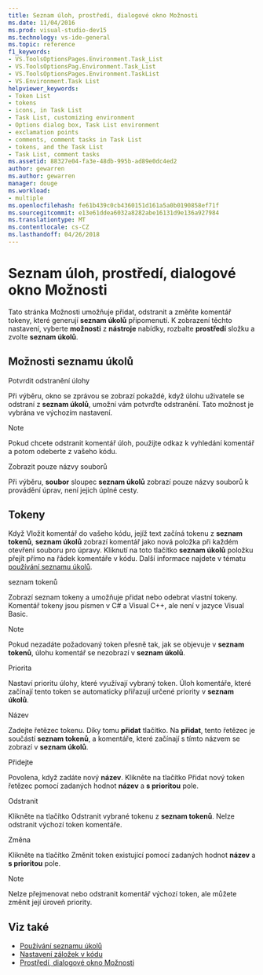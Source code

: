 ```yaml
---
title: Seznam úloh, prostředí, dialogové okno Možnosti
ms.date: 11/04/2016
ms.prod: visual-studio-dev15
ms.technology: vs-ide-general
ms.topic: reference
f1_keywords:
- VS.ToolsOptionsPages.Environment.Task_List
- VS.ToolsOptionsPag.Environment.Task_List
- VS.ToolsOptionsPages.Environment.TaskList
- VS.Environment.Task List
helpviewer_keywords:
- Token List
- tokens
- icons, in Task List
- Task List, customizing environment
- Options dialog box, Task List environment
- exclamation points
- comments, comment tasks in Task List
- tokens, and the Task List
- Task List, comment tasks
ms.assetid: 88327e04-fa3e-48db-995b-ad89e0dc4ed2
author: gewarren
ms.author: gewarren
manager: douge
ms.workload:
- multiple
ms.openlocfilehash: fe61b439c0cb4360151d161a5a0b0190858ef71f
ms.sourcegitcommit: e13e61ddea6032a8282abe16131d9e136a927984
ms.translationtype: MT
ms.contentlocale: cs-CZ
ms.lasthandoff: 04/26/2018
---
```

# <a name="task-list-environment-options-dialog-box"></a>Seznam úloh, prostředí, dialogové okno Možnosti

Tato stránka Možnosti umožňuje přidat, odstranit a změňte komentář tokeny, které generují **seznam úkolů** připomenutí. K zobrazení těchto nastavení, vyberte **možnosti** z **nástroje** nabídky, rozbalte **prostředí** složku a zvolte **seznam úkolů**.

## <a name="task-list-options"></a>Možnosti seznamu úkolů
 Potvrdit odstranění úlohy

 Při výběru, okno se zprávou se zobrazí pokaždé, když úlohu uživatele se odstraní z **seznam úkolů**, umožní vám potvrďte odstranění. Tato možnost je vybrána ve výchozím nastavení.

> [!NOTE]
> Pokud chcete odstranit komentář úloh, použijte odkaz k vyhledání komentář a potom odeberte z vašeho kódu.


 Zobrazit pouze názvy souborů

 Při výběru, **soubor** sloupec **seznam úkolů** zobrazí pouze názvy souborů k provádění úprav, není jejich úplné cesty.

## <a name="tokens"></a>Tokeny
 Když Vložit komentář do vašeho kódu, jejíž text začíná tokenu z **seznam tokenů**, **seznam úkolů** zobrazí komentář jako nová položka při každém otevření souboru pro úpravy. Kliknutí na toto tlačítko **seznam úkolů** položku přejít přímo na řádek komentáře v kódu. Další informace najdete v tématu [používání seznamu úkolů](../../ide/using-the-task-list.md).

 seznam tokenů

 Zobrazí seznam tokeny a umožňuje přidat nebo odebrat vlastní tokeny. Komentář tokeny jsou písmen v C# a Visual C++, ale není v jazyce Visual Basic.

> [!NOTE]
> Pokud nezadáte požadovaný token přesně tak, jak se objevuje v **seznam tokenů**, úlohu komentář se nezobrazí v **seznam úkolů**.


 Priorita

 Nastaví prioritu úlohy, které využívají vybraný token. Úloh komentáře, které začínají tento token se automaticky přiřazují určené priority v **seznam úkolů**.

 Název

 Zadejte řetězec tokenu. Díky tomu **přidat** tlačítko. Na **přidat**, tento řetězec je součástí **seznam tokenů**, a komentáře, které začínají s tímto názvem se zobrazí v **seznam úkolů**.

 Přidejte

 Povolena, když zadáte nový **název**. Klikněte na tlačítko Přidat nový token řetězec pomocí zadaných hodnot **název** a **s prioritou** pole.

 Odstranit

 Klikněte na tlačítko Odstranit vybrané tokenu z **seznam tokenů**. Nelze odstranit výchozí token komentáře.

 Změna

 Klikněte na tlačítko Změnit token existující pomocí zadaných hodnot **název** a **s prioritou** pole.

> [!NOTE]
> Nelze přejmenovat nebo odstranit komentář výchozí token, ale můžete změnit její úroveň priority.


## <a name="see-also"></a>Viz také

- [Používání seznamu úkolů](../../ide/using-the-task-list.md)
- [Nastavení záložek v kódu](../../ide/setting-bookmarks-in-code.md)
- [Prostředí, dialogové okno Možnosti](../../ide/reference/environment-options-dialog-box.md)